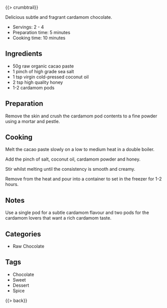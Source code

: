 {{> crumbtrail}}

Delicious subtle and fragrant cardamom chocolate.

* Servings: 2 - 4
* Preparation time: 5 minutes
* Cooking time: 10 minutes

## Ingredients

* 50g raw organic cacao paste
* 1 pinch of high grade sea salt
* 1 tsp virgin cold-pressed coconut oil
* 2 tsp high quality honey
* 1-2 cardamom pods

## Preparation

Remove the skin and crush the cardamom pod contents to a fine powder using a mortar and pestle.

## Cooking

Melt the cacao paste slowly on a low to medium heat in a double boiler.

Add the pinch of salt, coconut oil, cardamom powder and honey.

Stir whilst melting until the consistency is smooth and creamy.

Remove from the heat and pour into a container to set in the freezer for 1-2 hours.

## Notes

Use a single pod for a subtle cardamom flavour and two pods for the cardamom lovers that want a rich cardamom taste.

## Categories

* Raw Chocolate

## Tags

* Chocolate
* Sweet
* Dessert
* Spice

{{> back}}
